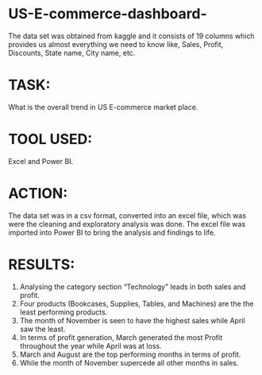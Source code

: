 # US-E-commerce-dashboard-
The data set was obtained from kaggle and it consists of 19 columns which provides us almost everything we need to know like, Sales, Profit, Discounts, State name, City name, etc.

# TASK: 
What is the overall trend in US E-commerce market place.

# TOOL USED: 
Excel and Power BI.

# ACTION: 
The data set was in a csv format, converted into an excel file, which was were the cleaning and exploratory analysis was done. The excel file was imported into Power BI to bring the analysis and findings to life.

# RESULTS:
1) Analysing the category section “Technology" leads in both sales and profit.
2) Four products (Bookcases, Supplies, Tables, and Machines) are the the least performing products.
3) The month of November is seen to have the highest sales while April saw the least.
4) In terms of profit generation, March generated the most Profit throughout the year while April was at loss.
5) March and August are the top performing months in terms of profit.
6) While the month of November supercede all other months in sales.






